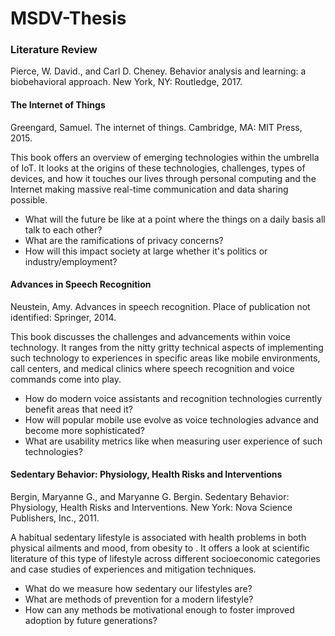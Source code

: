 # MSDV-Thesis

### Literature Review

Pierce, W. David., and Carl D. Cheney. Behavior analysis and learning: a biobehavioral approach. New York, NY: Routledge, 2017.



#### The Internet of Things
Greengard, Samuel. The internet of things. Cambridge, MA: MIT Press, 2015.

This book offers an overview of emerging technologies within the umbrella of IoT. It looks at the origins of these technologies, challenges, types of devices, and how it touches our lives through personal computing and the Internet making massive real-time communication and data sharing possible.

* What will the future be like at a point where the things on a daily basis all talk to each other?
* What are the ramifications of privacy concerns?
* How will this impact society at large whether it's politics or industry/employment?


#### Advances in Speech Recognition
Neustein, Amy. Advances in speech recognition. Place of publication not identified: Springer, 2014.

This book discusses the challenges and advancements within voice technology. It ranges from the nitty gritty technical aspects of implementing such technology to experiences in specific areas like mobile environments, call centers, and medical clinics where speech recognition and voice commands come into play.

* How do modern voice assistants and recognition technologies currently benefit areas that need it?
* How will popular mobile use evolve as voice technologies advance and become more sophisticated?
* What are usability metrics like when measuring user experience of such technologies?

#### Sedentary Behavior: Physiology, Health Risks and Interventions
Bergin, Maryanne G., and Maryanne G. Bergin. Sedentary Behavior: Physiology, Health Risks and Interventions. New York: Nova Science Publishers, Inc., 2011.

A habitual sedentary lifestyle is associated with health problems in both physical ailments and mood, from obesity to . It offers a look at scientific literature of this type of lifestyle across different socioeconomic categories and case studies of experiences and mitigation techniques.

* What do we measure how sedentary our lifestyles are?
* What are methods of prevention for a modern lifestyle?
* How can any methods be motivational enough to foster improved adoption by future generations?

